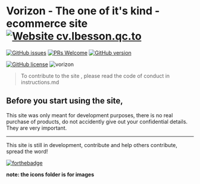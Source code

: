 # Vorizon - The one of it's kind - ecommerce site[![Website cv.lbesson.qc.to](https://img.shields.io/website-up-down-green-red/http/cv.lbesson.qc.to.svg)](http://cv.lbesson.qc.to/)
[![GitHub issues](https://img.shields.io/github/issues/Naereen/StrapDown.js.svg)](https://GitHub.com/Naereen/StrapDown.js/issues/)
[![PRs Welcome](https://img.shields.io/badge/PRs-welcome-brightgreen.svg?style=flat-square)](http://makeapullrequest.com)
[![GitHub version](https://badge.fury.io/gh/Naereen%2FStrapDown.js.svg)](https://github.com/Naereen/StrapDown.js)

[![GitHub license](https://img.shields.io/github/license/Naereen/StrapDown.js.svg)](https://github.com/Naereen/StrapDown.js/blob/master/LICENSE)
![vorizon](https://github.com/Aryankpoor/e-commerce-site/blob/master/assets/app.png)

> To contribute to the site , please read the code of conduct in instructions.md

## Before you start using the site, 
This site was only meant for development purposes, there is no real purchase of products, do not accidently give out your confidential details. They are very important.

<hr>

This site is still in development, contribute and help others contribute, spread the word!

[![forthebadge](https://forthebadge.com/images/badges/made-with-javascript.svg)](https://forthebadge.com) 

**note: the icons folder is for images**
